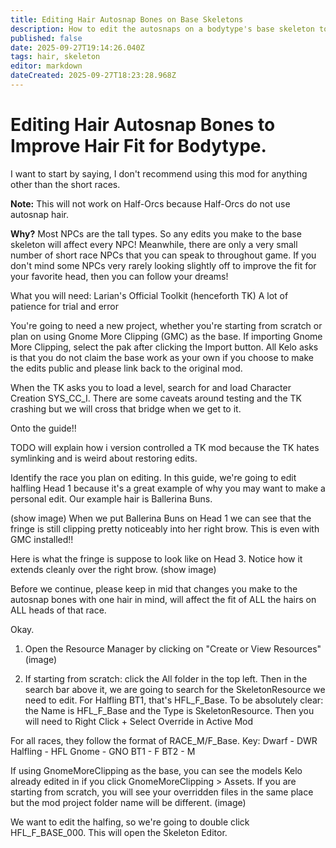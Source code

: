 ```yaml
---
title: Editing Hair Autosnap Bones on Base Skeletons
description: How to edit the autosnaps on a bodytype's base skeleton to improve how hair fits.
published: false
date: 2025-09-27T19:14:26.040Z
tags: hair, skeleton
editor: markdown
dateCreated: 2025-09-27T18:23:28.968Z
---
```


# Editing Hair Autosnap Bones to Improve Hair Fit for Bodytype.
I want to start by saying, I don't recommend using this mod for anything other than the short races.

**Note:** This will not work on Half-Orcs because Half-Orcs do not use autosnap hair.

**Why?** Most NPCs are the tall types. So any edits you make to the base skeleton will affect every NPC!
Meanwhile, there are only a very small number of short race NPCs that you can speak to throughout game. If you don't mind some NPCs very rarely looking slightly off to improve the fit for your favorite head, then you can follow your dreams!

What you will need:
Larian's Official Toolkit (henceforth TK)
A lot of patience for trial and error

You're going to need a new project, whether you're starting from scratch or plan on using Gnome More Clipping (GMC) as the base. If importing Gnome More Clipping, select the pak after clicking the Import button. All Kelo asks is that you do not claim the base work as your own if you choose to make the edits public and please link back to the original mod.

When the TK asks you to load a level, search for and load Character Creation SYS_CC_I. There are some caveats around testing and the TK crashing but we will cross that bridge when we get to it.

Onto the guide!!

TODO will explain how i version controlled a TK mod because the TK hates symlinking and is weird about restoring edits.

Identify the race you plan on editing. In this guide, we're going to edit halfling Head 1 because it's a great example of why you may want to make a personal edit. Our example hair is Ballerina Buns.

(show image)
When we put Ballerina Buns on Head 1 we can see that the fringe is still clipping pretty noticeably into her right brow. This is even with GMC installed!!

Here is what the fringe is suppose to look like on Head 3. Notice how it extends cleanly over the right brow.
(show image)

Before we continue, please keep in mid that changes you make to the autosnap bones with one hair in mind, will affect the fit of ALL the hairs on ALL heads of that race.

Okay.

1) Open the Resource Manager by clicking on "Create or View Resources"
	(image)

2) If starting from scratch: click the All folder in the top left. Then in the search bar above it, we are going to search for the SkeletonResource we need to edit. For Halfling BT1, that's HFL_F_Base. To be absolutely clear: the Name is HFL_F_Base and the Type is SkeletonResource. Then you will need to Right Click + Select Override in Active Mod

For all races, they follow the format of RACE_M/F_Base.
	Key: Dwarf - DWR
  		 Halfling - HFL
       Gnome - GNO
       BT1 - F
       BT2 - M
       
If using GnomeMoreClipping as the base, you can see the models Kelo already edited in if you click GnomeMoreClipping > Assets. If you are starting from scratch, you will see your overridden files in the same place but the mod project folder name will be different.
(image)

We want to edit the halfing, so we're going to double click HFL_F_BASE_000. This will open the Skeleton Editor.